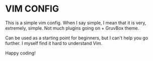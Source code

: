 # VIM CONFIG
This is a simple vim config. When I say simple, I mean that it is very, extremely, simple. Not much plugins going on + GruvBox theme. 

Can be used as a starting point for beginners, but I can't help you go further. I myself find it hard to understand Vim.

Happy coding!